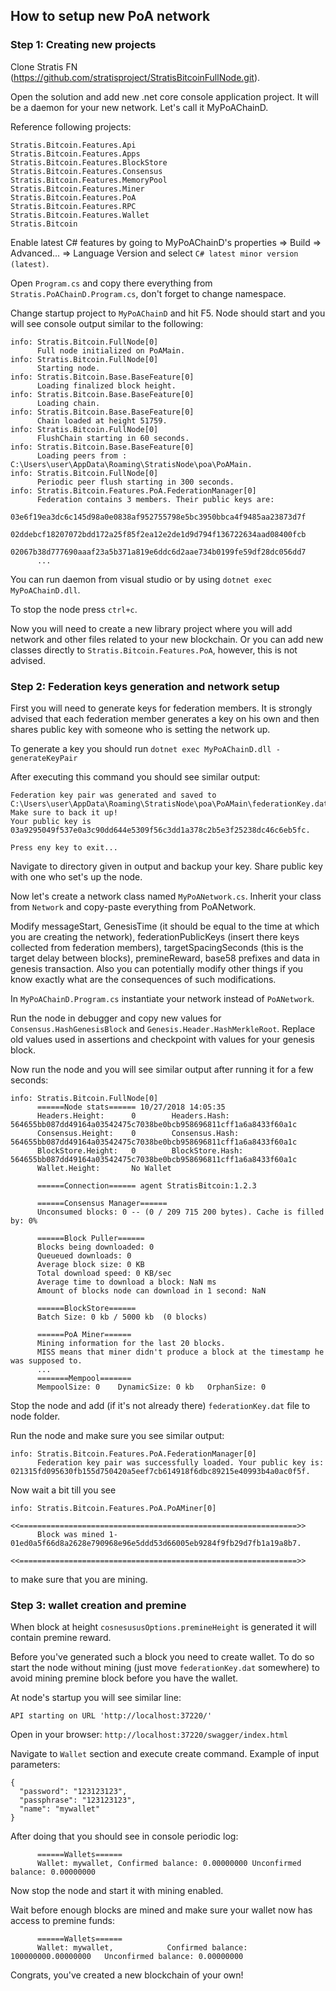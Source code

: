 ## How to setup new PoA network



### Step 1: Creating new projects

Clone Stratis FN (https://github.com/stratisproject/StratisBitcoinFullNode.git). 

Open the solution and add new .net core console application project. It will be a daemon for your new network. Let's call it MyPoAChainD. 

Reference following projects: 

```
Stratis.Bitcoin.Features.Api
Stratis.Bitcoin.Features.Apps
Stratis.Bitcoin.Features.BlockStore
Stratis.Bitcoin.Features.Consensus
Stratis.Bitcoin.Features.MemoryPool
Stratis.Bitcoin.Features.Miner
Stratis.Bitcoin.Features.PoA
Stratis.Bitcoin.Features.RPC
Stratis.Bitcoin.Features.Wallet
Stratis.Bitcoin
```



Enable latest C# features by going to MyPoAChainD's properties => Build => Advanced... => Language Version  and select `C# latest minor version (latest)`.

Open `Program.cs` and copy there everything from `Stratis.PoAChainD.Program.cs`, don't forget to change namespace. 



Change startup project to `MyPoAChainD` and hit F5. Node should start and you will see console output similar to the following: 

```
info: Stratis.Bitcoin.FullNode[0]
      Full node initialized on PoAMain.
info: Stratis.Bitcoin.FullNode[0]
      Starting node.
info: Stratis.Bitcoin.Base.BaseFeature[0]
      Loading finalized block height.
info: Stratis.Bitcoin.Base.BaseFeature[0]
      Loading chain.
info: Stratis.Bitcoin.Base.BaseFeature[0]
      Chain loaded at height 51759.
info: Stratis.Bitcoin.FullNode[0]
      FlushChain starting in 60 seconds.
info: Stratis.Bitcoin.Base.BaseFeature[0]
      Loading peers from : C:\Users\user\AppData\Roaming\StratisNode\poa\PoAMain.
info: Stratis.Bitcoin.FullNode[0]
      Periodic peer flush starting in 300 seconds.
info: Stratis.Bitcoin.Features.PoA.FederationManager[0]
      Federation contains 3 members. Their public keys are:
      03e6f19ea3dc6c145d98a0e0838af952755798e5bc3950bbca4f9485aa23873d7f
      02ddebcf18207072bdd172a25f85f2ea12e2de1d9d794f136722634aad08400fcb
      02067b38d777690aaaf23a5b371a819e6ddc6d2aae734b0199fe59df28dc056dd7
      ...
```

You can run daemon from visual studio or by using `dotnet exec MyPoAChainD.dll`.

To stop the node press `ctrl+c`.



Now you will need to create a new library project where you will add network and other files related to your new blockchain. Or you can add new classes directly to `Stratis.Bitcoin.Features.PoA`, however, this is not advised.



### Step 2: Federation keys generation and network setup

First you will need to generate keys for federation members. It is strongly advised that each federation member generates a key on his own and then shares public key with someone who is setting the network up. 

To generate a key you should run `dotnet exec MyPoAChainD.dll -generateKeyPair`

After executing this command you should see similar output: 

```
Federation key pair was generated and saved to C:\Users\user\AppData\Roaming\StratisNode\poa\PoAMain\federationKey.dat.
Make sure to back it up!
Your public key is 03a9295049f537e0a3c90dd644e5309f56c3dd1a378c2b5e3f25238dc46c6eb5fc.

Press eny key to exit...
```

Navigate to directory given in output and backup your key. Share public key with one who set's up the node. 



Now let's create a network class named `MyPoANetwork.cs`. Inherit your class from `Network` and copy-paste everything from PoANetwork.



Modify messageStart, GenesisTime (it should be equal to the time at which you are creating the network), federationPublicKeys (insert there keys collected from federation members), targetSpacingSeconds (this is the target delay between blocks), premineReward, base58 prefixes and data in genesis transaction. Also you can potentially modify other things if you know exactly what are the consequences of such modifications. 

In `MyPoAChainD.Program.cs` instantiate your network instead of `PoANetwork`.

Run the node in debugger and copy new values for `Consensus.HashGenesisBlock` and `Genesis.Header.HashMerkleRoot`. Replace old values used in assertions and checkpoint with values for your genesis block.



Now run the node and you will see similar output after running it for a few seconds: 

```
info: Stratis.Bitcoin.FullNode[0]
      ======Node stats====== 10/27/2018 14:05:35
      Headers.Height:      0        Headers.Hash:     564655bb087dd49164a03542475c7038be0bcb958696811cff1a6a8433f60a1c
      Consensus.Height:    0        Consensus.Hash:   564655bb087dd49164a03542475c7038be0bcb958696811cff1a6a8433f60a1c
      BlockStore.Height:   0        BlockStore.Hash:  564655bb087dd49164a03542475c7038be0bcb958696811cff1a6a8433f60a1c
      Wallet.Height:       No Wallet

      ======Connection====== agent StratisBitcoin:1.2.3

      ======Consensus Manager======
      Unconsumed blocks: 0 -- (0 / 209 715 200 bytes). Cache is filled by: 0%

      ======Block Puller======
      Blocks being downloaded: 0
      Queueued downloads: 0
      Average block size: 0 KB
      Total download speed: 0 KB/sec
      Average time to download a block: NaN ms
      Amount of blocks node can download in 1 second: NaN

      ======BlockStore======
      Batch Size: 0 kb / 5000 kb  (0 blocks)

      ======PoA Miner======
      Mining information for the last 20 blocks.
      MISS means that miner didn't produce a block at the timestamp he was supposed to.
      ...
      =======Mempool=======
      MempoolSize: 0    DynamicSize: 0 kb   OrphanSize: 0
```



Stop the node and add (if it's not already there) `federationKey.dat` file to node folder. 

Run the node and make sure you see similar output: 

```
info: Stratis.Bitcoin.Features.PoA.FederationManager[0]
      Federation key pair was successfully loaded. Your public key is: 021315fd095630fb155d750420a5eef7cb614918f6dbc89215e40993b4a0ac0f5f.
```



Now wait a bit till you see 

```
info: Stratis.Bitcoin.Features.PoA.PoAMiner[0]
      <<==============================================================>>
      Block was mined 1-01ed0a5f66d8a2628e790968e96e5ddd53d66005eb9284f9fb29d7fb1a19a8b7.
      <<==============================================================>>
```

to make sure that you are mining. 



### Step 3: wallet creation and premine

When block at height `cosnesususOptions.premineHeight` is generated it will contain premine reward. 

Before you've generated such a block you need to create wallet. To do so start the node without mining (just move `federationKey.dat` somewhere) to avoid mining premine block before you have the wallet. 

At node's startup you will see similar line: 

```
API starting on URL 'http://localhost:37220/'
```

Open in your browser: `http://localhost:37220/swagger/index.html`

Navigate to `Wallet` section and execute create command. Example of input parameters: 

```
{
  "password": "123123123",
  "passphrase": "123123123",
  "name": "mywallet"
}
```



After doing that you should see in console periodic log: 

```
      ======Wallets======
      Wallet: mywallet, Confirmed balance: 0.00000000 Unconfirmed balance: 0.00000000
```

Now stop the node and start it with mining enabled.



Wait before enough blocks are mined and make sure your wallet now has access to premine funds:

```
      ======Wallets======
      Wallet: mywallet,            Confirmed balance: 100000000.00000000   Unconfirmed balance: 0.00000000
```





Congrats, you've created a new blockchain of your own!

